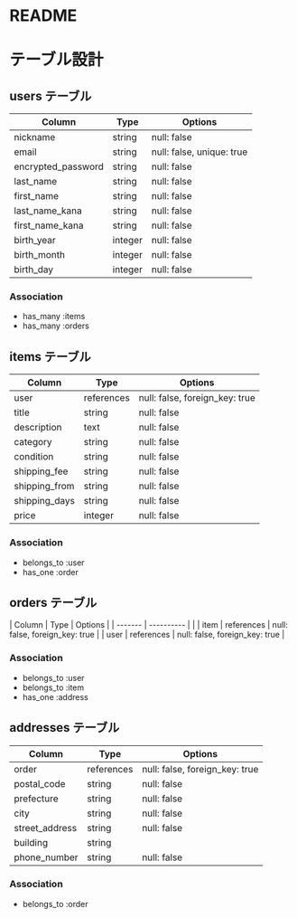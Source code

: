 # README

# テーブル設計

## users テーブル

| Column             | Type    | Options     |
| ------------------ | ------  | ----------- |
| nickname           | string  | null: false |
| email              | string  | null: false, unique: true |
| encrypted_password | string  | null: false |
| last_name          | string  | null: false |
| first_name         | string  | null: false |
| last_name_kana     | string  | null: false |
| first_name_kana    | string  | null: false |
| birth_year         | integer | null: false |
| birth_month        | integer | null: false |
| birth_day          | integer | null: false |

### Association
- has_many :items
- has_many :orders


## items テーブル

| Column             | Type       | Options     |
| ------------------ | ------     | ----------- |
| user               | references | null: false, foreign_key: true |
| title              | string     | null: false |
| description        | text       | null: false |
| category           | string     | null: false |
| condition          | string     | null: false |
| shipping_fee       | string     | null: false |
| shipping_from      | string     | null: false |
| shipping_days      | string     | null: false |
| price              | integer    | null: false |

### Association
- belongs_to :user
- has_one :order


## orders テーブル

| Column    | Type       | Options                        |
| -------   | ---------- |                                |
| item      | references | null: false, foreign_key: true |
| user      | references | null: false, foreign_key: true |

### Association
- belongs_to :user
- belongs_to :item
- has_one :address


## addresses テーブル

| Column             | Type       | Options     |
| ------------------ | ------     | ----------- |
| order              | references | null: false, foreign_key: true |
| postal_code        | string     | null: false |
| prefecture         | string     | null: false |
| city               | string     | null: false |
| street_address     | string     | null: false |
| building           | string     |             |
| phone_number       | string     | null: false |

### Association
- belongs_to :order

